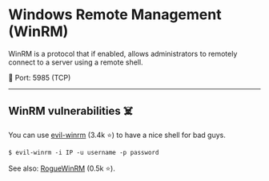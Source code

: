 # Windows Remote Management (WinRM)

<div class="row row-cols-md-2"><div>

WinRM is a protocol that if enabled, allows administrators to remotely connect to a server using a remote shell.

🐊️ Port: 5985 (TCP)
</div><div>
</div></div>

<hr class="sep-both">

## WinRM vulnerabilities ☠️

<div class="row row-cols-md-2"><div>

You can use [evil-winrm](https://github.com/Hackplayers/evil-winrm) (3.4k ⭐) to have a nice shell for bad guys.

```ps
$ evil-winrm -i IP -u username -p password
```
</div><div>

See also: [RogueWinRM](https://github.com/antonioCoco/RogueWinRM)  (0.5k ⭐).
</div></div>